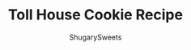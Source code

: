 ---
layout: ../../layouts/MarkdownPostLayout.astro
title: Toll House Cookie Recipe
author: ShugarySweets
pubDate: 2021-10-14
description: "The Toll House Cookie Recipe is the original chocolate chip cookie. These cookies are chewy, soft, and buttery--just like grandma used to make! One bite and you&#x27;ll understand why this classic recipe remains a staple for a every home baker."
image_url: https://www.shugarysweets.com/wp-content/uploads/2021/11/toll-house-cookies-facebook.jpg
tags: ["Cookies","American"]
calories: 106
protein: 1
carbohydrates: 12
fats: 6
fiber: 1
ingredients: ["2 ¼ cups all-purpose flour","1 teaspoon baking soda","1 teaspoon kosher salt","1 cup unsalted butter, softened","¾ cup granulated sugar","¾ cup light brown sugar, packed","1 teaspoon vanilla extract","2 large eggs","12 oz package Nestle Toll House Semi-Sweet Chocolate Morsels","1 cup chopped nuts, optional"]
serves: 60
time: "21 minutes"
prepTime: "10 minutes"
instructions: ["Preheat oven to 350 degrees F. Line a cookie sheet with parchment paper. Set aside.","In a small bowl combine flour, baking soda and salt. Set aside. ","In a large mixing bowl with a electric mixer beat butter, granulated sugar, brown sugar and vanilla extract until creamy.","Add eggs, one at a time, beat well after each addition.","Add flour mixture gradually.","Stir in morsels and nuts.","Drop 1 tablespoon scoops onto lined cookie sheet.","Bake for 9-11 minutes or until golden brown. Cool on baking sheet for 2 minutes and then move to cooling rack to cool completely."]
nutrition: ["106 calories","12 grams carbohydrates","14 milligrams cholesterol","6 grams fat","1 grams fiber","1 grams protein","3 grams saturated fat","52 milligrams sodium","8 grams sugar","0 grams trans fat","3 grams unsaturated fat"]
---